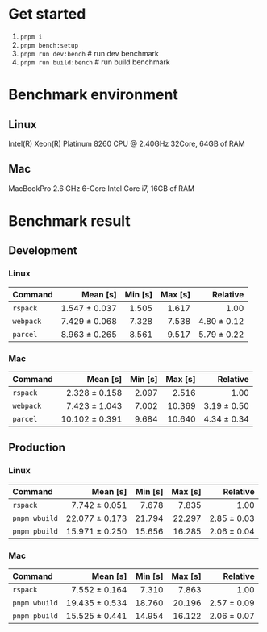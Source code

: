 # Get started
1. `pnpm i`
2. `pnpm bench:setup`
3. `pnpm run dev:bench` # run dev benchmark
4. `pnpm run build:bench` # run build benchmark








<!---benchStart-->
# Benchmark environment

## Linux
Intel(R) Xeon(R) Platinum 8260 CPU @ 2.40GHz 32Core, 64GB of RAM
## Mac
MacBookPro 2.6 GHz 6-Core Intel Core i7, 16GB of RAM

# Benchmark result

## Development 

### Linux 
| Command | Mean [s] | Min [s] | Max [s] | Relative |
|:---|---:|---:|---:|---:|
| `rspack` | 1.547 ± 0.037 | 1.505 | 1.617 | 1.00 |
| `webpack` | 7.429 ± 0.068 | 7.328 | 7.538 | 4.80 ± 0.12 |
| `parcel` | 8.963 ± 0.265 | 8.561 | 9.517 | 5.79 ± 0.22 |


### Mac
| Command | Mean [s] | Min [s] | Max [s] | Relative |
|:---|---:|---:|---:|---:|
| `rspack` | 2.328 ± 0.158 | 2.097 | 2.516 | 1.00 |
| `webpack` | 7.423 ± 1.043 | 7.002 | 10.369 | 3.19 ± 0.50 |
| `parcel` | 10.102 ± 0.391 | 9.684 | 10.640 | 4.34 ± 0.34 |


## Production

### Linux 
| Command | Mean [s] | Min [s] | Max [s] | Relative |
|:---|---:|---:|---:|---:|
| `rspack` | 7.742 ± 0.051 | 7.678 | 7.835 | 1.00 |
| `pnpm wbuild` | 22.077 ± 0.173 | 21.794 | 22.297 | 2.85 ± 0.03 |
| `pnpm pbuild` | 15.971 ± 0.250 | 15.656 | 16.285 | 2.06 ± 0.04 |


### Mac
| Command | Mean [s] | Min [s] | Max [s] | Relative |
|:---|---:|---:|---:|---:|
| `rspack` | 7.552 ± 0.164 | 7.310 | 7.863 | 1.00 |
| `pnpm wbuild` | 19.435 ± 0.534 | 18.760 | 20.196 | 2.57 ± 0.09 |
| `pnpm pbuild` | 15.525 ± 0.441 | 14.954 | 16.122 | 2.06 ± 0.07 |

<!---benchEnd-->
	
	
	
	
	
	
	
	